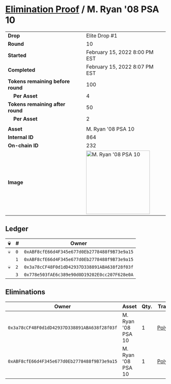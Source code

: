 # [Elimination Proof](./readme.md) / M. Ryan &#039;08 PSA 10

|||
|---|---|
| **Drop** | Elite Drop #1 |
| **Round** | 10 |
| **Started** | February 15, 2022 8:00 PM EST |
| **Completed** | February 15, 2022 8:07 PM EST |
| **Tokens remaining before round** | 100 |
| **&nbsp;&nbsp;&nbsp;&nbsp;Per Asset** | 4 |
| **Tokens remaining after round** | 50 |
| **&nbsp;&nbsp;&nbsp;&nbsp;Per Asset** | 2 |
| | |
| **Asset** | M. Ryan &#039;08 PSA 10 |
| **Internal ID** | 864 |
| **On-chain ID** | 232 |
| **Image** | <img src="https://tcdn.blokpax.com/95836cf2-27dd-4191-b6c0-cf4b7435ed56/c5538abd86e0c70ced950f7ff169d66a4ce5b26db38d223ada33885c7a67aa85.png" height="200" alt="M. Ryan &#039;08 PSA 10" /> |

## Ledger

| 💀 | # | Owner |
| --- | --- | --- |
| 💀 | `0` | `0xABF8cfE66d4F345e677d0Eb2778488f9B73e9a15` |
|  | `1` | `0xABF8cfE66d4F345e677d0Eb2778488f9B73e9a15` |
| 💀 | `2` | `0x3a78cCF48F0d1dD42937D338891ABA638f28f03f` |
|  | `3` | `0x778e503fAE6c389e90d0D19202E0cc207F628e0A` |


## Eliminations

| Owner | Asset | Qty. | Transaction |
| --- | --- | --- | --- |
| `0x3a78cCF48F0d1dD42937D338891ABA638f28f03f` | M. Ryan '08 PSA 10 | 1 | [Polygonscan](https://polygonscan.com/tx/0x00676ce2e3c5305be573d28fb2ede4720b5b6284d61616b58c2fb31d5576e2ab) |
| `0xABF8cfE66d4F345e677d0Eb2778488f9B73e9a15` | M. Ryan '08 PSA 10 | 1 | [Polygonscan](https://polygonscan.com/tx/0x10d4febc1b8a0a59bc74885e80f117f073e04ecea2965c8efd57420b5466061c) |
